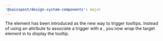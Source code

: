 ```yaml
---
'@swisspost/design-system-components': major
---
```


The <post-tooltip-trigger> element has been introduced as the new way to trigger tooltips. Instead of using an attribute to associate a trigger with a <post-tooltip>, you now wrap the target element in <post-tooltip-trigger> to display the tooltip.